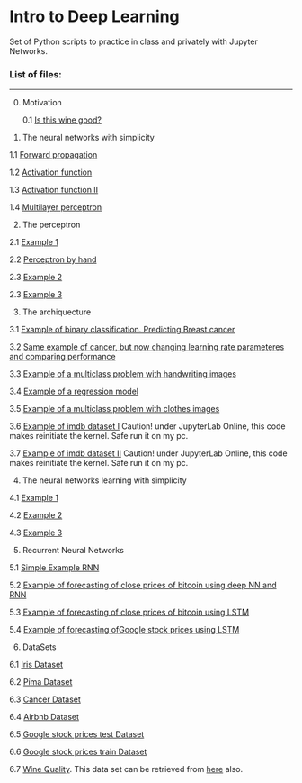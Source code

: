 # Intro to Deep Learning

Set of Python scripts to practice in class and privately with Jupyter Networks.



### List of files:
---
0. Motivation
   
    0.1 [Is this wine good?](https://github.com/MAValle/deepLearning_intro_course/blob/main/DL_motivation_example.ipynb)

   

2. The neural networks with simplicity

  1.1 [Forward propagation](https://nbviewer.jupyter.org/github/MAValle/deepLearning_intro_course/blob/main/1_forward_prop_example.ipynb)

  1.2 [Activation function](https://nbviewer.jupyter.org/github/MAValle/deepLearning_intro_course/blob/main/2_activation_func_example.ipynb)

  1.3 [Activation function II](https://nbviewer.jupyter.org/github/MAValle/deepLearning_intro_course/blob/main/3_activation_func_muchas_example.ipynb)

  1.4 [Multilayer perceptron](https://nbviewer.jupyter.org/github/MAValle/deepLearning_intro_course/blob/main/4_multilayer_example.ipynb)
  
  
  

2. The perceptron

  2.1 [Example 1](https://nbviewer.jupyter.org/github/MAValle/deepLearning_intro_course/blob/main/model_perceptron1.ipynb)

  2.2 [Perceptron by hand](https://raw.githubusercontent.com/MAValle/deepLearning_intro_course/main/model_perceptron_byhand.ipynb)

  2.3 [Example 2](https://nbviewer.jupyter.org/github/MAValle/deepLearning_intro_course/blob/main/model_perceptron2.ipynb)

  2.3 [Example 3](https://nbviewer.jupyter.org/github/MAValle/deepLearning_intro_course/blob/main/model_perceptron3.ipynb)




3. The archiquecture

  3.1 [Example of binary classification. Predicting Breast cancer](https://nbviewer.jupyter.org/github/MAValle/deepLearning_intro_course/blob/main/nn_cancer_datasetbinaryclass_example.ipynb)

  3.2 [Same example of cancer, but now changing learning rate parameteres and comparing performance](https://nbviewer.jupyter.org/github/MAValle/deepLearning_intro_course/blob/main/nn_cancer_datasetbinaryclass_example2.ipynb)

  3.3 [Example of a multiclass problem with handwriting images](https://nbviewer.jupyter.org/github/MAValle/deepLearning_intro_course/blob/main/nn_handnumbers_dataset_example.ipynb)

  3.4 [Example of a regression model](https://nbviewer.jupyter.org/github/MAValle/deepLearning_intro_course/blob/main/nn_airbnb_datasets_example.ipynb)

  3.5 [Example of a multiclass problem with clothes images](https://nbviewer.jupyter.org/github/MAValle/deepLearning_intro_course/blob/main/nn_fashion_dataset_example.ipynb)

  3.6 [Example of imdb dataset I](https://nbviewer.jupyter.org/github/MAValle/deepLearning_intro_course/blob/main/nn_imdb_dataset_complete.ipynb) Caution! under JupyterLab Online, this code makes reinitiate the kernel. Safe run it on my pc.

  3.7 [Example of imdb dataset II](https://github.com/MAValle/deepLearning_intro_course/blob/main/nn_imbd_dataset_example.ipynb) Caution! under JupyterLab Online, this code makes reinitiate the kernel. Safe run it on my pc.




4. The neural networks learning with simplicity

  4.1 [Example 1](https://nbviewer.jupyter.org/github/MAValle/deepLearning_intro_course/blob/main/1_learning_example1.ipynb)

  4.2 [Example 2](https://nbviewer.jupyter.org/github/MAValle/deepLearning_intro_course/blob/main/2_learning_example.ipynb)

  4.3 [Example 3](https://nbviewer.jupyter.org/github/MAValle/deepLearning_intro_course/blob/main/3_learning_example.ipynb)




5. Recurrent Neural Networks

  5.1 [Simple Example RNN](https://github.com/MAValle/deepLearning_intro_course/blob/main/rnn_example_basico.ipynb)

  5.2 [Example of forecasting of close prices of bitcoin using deep NN and RNN](https://nbviewer.jupyter.org/github/MAValle/deepLearning_intro_course/blob/main/1_continue_bitcoin_rnn_example.ipynb)

  5.3 [Example of forecasting of close prices of bitcoin using LSTM](https://nbviewer.jupyter.org/github/MAValle/deepLearning_intro_course/blob/main/1_continue_bitcoin_lstm_example.ipynb)

  5.4 [Example of forecasting ofGoogle stock prices using LSTM](https://nbviewer.jupyter.org/github/MAValle/deepLearning_intro_course/blob/main/2_google_lstm_example.ipynb)
  
  


6. DataSets

  6.1 [Iris Dataset](https://github.com/MAValle/deepLearning_intro_course/blob/main/Iris.csv)
  
  6.2 [Pima Dataset](https://github.com/MAValle/deepLearning_intro_course/blob/main/pima_dataset.csv)

  6.3 [Cancer Dataset](https://github.com/MAValle/deepLearning_intro_course/blob/main/cancer.csv)

  6.4 [Airbnb Dataset](https://github.com/MAValle/deepLearning_intro_course/blob/main/airbnb_short.csv)
  
  6.5 [Google stock prices test Dataset](https://github.com/MAValle/deepLearning_intro_course/blob/main/Google_Stock_Price_Test.csv)
  
  6.6 [Google stock prices train Dataset](https://github.com/MAValle/deepLearning_intro_course/blob/main/Google_Stock_Price_Train.csv)

  6.7 [Wine Quality](https://github.com/MAValle/deepLearning_intro_course/blob/main/winequality_red.csv). This data set can be retrieved from [here](https://www.kaggle.com/datasets/rajyellow46/wine-quality?resource=download) also. 
